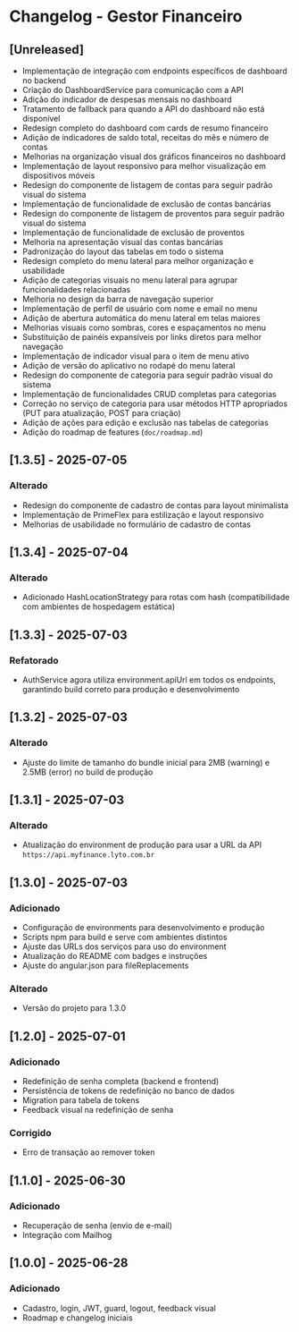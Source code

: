 # Changelog - Gestor Financeiro

## [Unreleased]

- Implementação de integração com endpoints específicos de dashboard no backend
- Criação do DashboardService para comunicação com a API
- Adição do indicador de despesas mensais no dashboard
- Tratamento de fallback para quando a API do dashboard não está disponível
- Redesign completo do dashboard com cards de resumo financeiro
- Adição de indicadores de saldo total, receitas do mês e número de contas
- Melhorias na organização visual dos gráficos financeiros no dashboard
- Implementação de layout responsivo para melhor visualização em dispositivos móveis
- Redesign do componente de listagem de contas para seguir padrão visual do sistema
- Implementação de funcionalidade de exclusão de contas bancárias
- Redesign do componente de listagem de proventos para seguir padrão visual do sistema
- Implementação de funcionalidade de exclusão de proventos
- Melhoria na apresentação visual das contas bancárias
- Padronização do layout das tabelas em todo o sistema
- Redesign completo do menu lateral para melhor organização e usabilidade
- Adição de categorias visuais no menu lateral para agrupar funcionalidades relacionadas
- Melhoria no design da barra de navegação superior
- Implementação de perfil de usuário com nome e email no menu
- Adição de abertura automática do menu lateral em telas maiores
- Melhorias visuais como sombras, cores e espaçamentos no menu
- Substituição de painéis expansíveis por links diretos para melhor navegação
- Implementação de indicador visual para o item de menu ativo
- Adição de versão do aplicativo no rodapé do menu lateral
- Redesign do componente de categoria para seguir padrão visual do sistema
- Implementação de funcionalidades CRUD completas para categorias
- Correção no serviço de categoria para usar métodos HTTP apropriados (PUT para atualização, POST para criação)
- Adição de ações para edição e exclusão nas tabelas de categorias
- Adição do roadmap de features (`doc/roadmap.md`)

## [1.3.5] - 2025-07-05

### Alterado

- Redesign do componente de cadastro de contas para layout minimalista
- Implementação de PrimeFlex para estilização e layout responsivo
- Melhorias de usabilidade no formulário de cadastro de contas

## [1.3.4] - 2025-07-04

### Alterado

- Adicionado HashLocationStrategy para rotas com hash (compatibilidade com ambientes de hospedagem estática)

## [1.3.3] - 2025-07-03

### Refatorado

- AuthService agora utiliza environment.apiUrl em todos os endpoints, garantindo build correto para produção e desenvolvimento

## [1.3.2] - 2025-07-03

### Alterado

- Ajuste do limite de tamanho do bundle inicial para 2MB (warning) e 2.5MB (error) no build de produção

## [1.3.1] - 2025-07-03

### Alterado

- Atualização do environment de produção para usar a URL da API `https://api.myfinance.lyto.com.br`

## [1.3.0] - 2025-07-03

### Adicionado

- Configuração de environments para desenvolvimento e produção
- Scripts npm para build e serve com ambientes distintos
- Ajuste das URLs dos serviços para uso do environment
- Atualização do README com badges e instruções
- Ajuste do angular.json para fileReplacements

### Alterado

- Versão do projeto para 1.3.0

## [1.2.0] - 2025-07-01

### Adicionado

- Redefinição de senha completa (backend e frontend)
- Persistência de tokens de redefinição no banco de dados
- Migration para tabela de tokens
- Feedback visual na redefinição de senha

### Corrigido
- Erro de transação ao remover token

## [1.1.0] - 2025-06-30
### Adicionado
- Recuperação de senha (envio de e-mail)
- Integração com Mailhog

## [1.0.0] - 2025-06-28
### Adicionado
- Cadastro, login, JWT, guard, logout, feedback visual
- Roadmap e changelog iniciais
